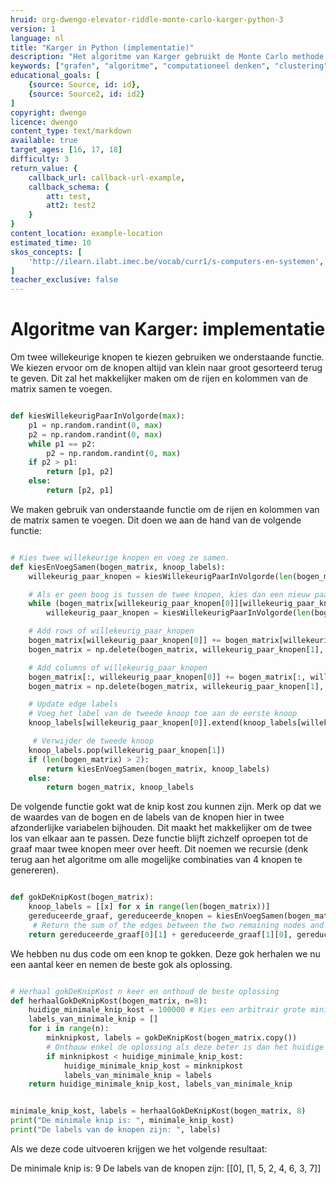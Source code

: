 ```yaml
---
hruid: org-dwengo-elevator-riddle-monte-carlo-karger-python-3
version: 1
language: nl
title: "Karger in Python (implementatie)"
description: "Het algoritme van Karger gebruikt de Monte Carlo methode om tot een oplosing te komen."
keywords: ["grafen", "algoritme", "computationeel denken", "clustering", "datastructuur", "monte carlo", "python", "karger"]
educational_goals: [
    {source: Source, id: id}, 
    {source: Source2, id: id2}
]
copyright: dwengo
licence: dwengo
content_type: text/markdown
available: true
target_ages: [16, 17, 18]
difficulty: 3
return_value: {
    callback_url: callback-url-example,
    callback_schema: {
        att: test,
        att2: test2
    }
}
content_location: example-location
estimated_time: 10
skos_concepts: [
    'http://ilearn.ilabt.imec.be/vocab/curr1/s-computers-en-systemen', 
]
teacher_exclusive: false
---
```


# Algoritme van Karger: implementatie

Om twee willekeurige knopen te kiezen gebruiken we onderstaande functie. We kiezen ervoor om de knopen altijd van klein naar groot gesorteerd terug te geven. Dit zal het makkelijker maken om de rijen en kolommen van de matrix samen te voegen.

```python

def kiesWillekeurigPaarInVolgorde(max):
    p1 = np.random.randint(0, max)
    p2 = np.random.randint(0, max)
    while p1 == p2:
        p2 = np.random.randint(0, max)
    if p2 > p1:
        return [p1, p2]
    else:
        return [p2, p1]

```

We maken gebruik van onderstaande functie om de rijen en kolommen van de matrix samen te voegen. Dit doen we aan de hand van de volgende functie:


```python

# Kies twee willekeurige knopen en voeg ze samen.
def kiesEnVoegSamen(bogen_matrix, knoop_labels):
    willekeurig_paar_knopen = kiesWillekeurigPaarInVolgorde(len(bogen_matrix))

    # Als er geen boog is tussen de twee knopen, kies dan een nieuw paar knopen.
    while (bogen_matrix[willekeurig_paar_knopen[0]][willekeurig_paar_knopen[1]] == 0):
        willekeurig_paar_knopen = kiesWillekeurigPaarInVolgorde(len(bogen_matrix))

    # Add rows of willekeurig_paar_knopen
    bogen_matrix[willekeurig_paar_knopen[0]] += bogen_matrix[willekeurig_paar_knopen[1]]
    bogen_matrix = np.delete(bogen_matrix, willekeurig_paar_knopen[1], axis=0)

    # Add columns of willekeurig_paar_knopen
    bogen_matrix[:, willekeurig_paar_knopen[0]] += bogen_matrix[:, willekeurig_paar_knopen[1]]
    bogen_matrix = np.delete(bogen_matrix, willekeurig_paar_knopen[1], axis=1)

    # Update edge labels
    # Voeg het label van de tweede knoop toe aan de eerste knoop
    knoop_labels[willekeurig_paar_knopen[0]].extend(knoop_labels[willekeurig_paar_knopen[1]])

     # Verwijder de tweede knoop
    knoop_labels.pop(willekeurig_paar_knopen[1])
    if (len(bogen_matrix) > 2):
        return kiesEnVoegSamen(bogen_matrix, knoop_labels)
    else:
        return bogen_matrix, knoop_labels

```

De volgende functie gokt wat de knip kost zou kunnen zijn. Merk op dat we de waardes van de bogen en de labels van de knopen hier in twee afzonderlijke variabelen bijhouden. Dit maakt het makkelijker om de twee los van elkaar aan te passen. 
Deze functie blijft zichzelf oproepen tot de graaf maar twee knopen meer over heeft. Dit noemen we recursie (denk terug aan het algoritme om alle mogelijke combinaties van 4 knopen te genereren).

```python

def gokDeKnipKost(bogen_matrix):
    knoop_labels = [[x] for x in range(len(bogen_matrix))]
    gereduceerde_graaf, gereduceerde_knopen = kiesEnVoegSamen(bogen_matrix, knoop_labels)
     # Return the sum of the edges between the two remaining nodes and the labels of the edges that were contracted
    return gereduceerde_graaf[0][1] + gereduceerde_graaf[1][0], gereduceerde_knopen

```

We hebben nu dus code om een knop te gokken. Deze gok herhalen we nu een aantal keer en nemen de beste gok als oplossing.

```python

# Herhaal gokDeKnipKost n keer en onthoud de beste oplossing
def herhaalGokDeKnipKost(bogen_matrix, n=8):
    huidige_minimale_knip_kost = 100000 # Kies een arbitrair grote minimale kost om mee te starten.
    labels_van_minimale_knip = []
    for i in range(n):
        minknipkost, labels = gokDeKnipKost(bogen_matrix.copy())
        # Onthouw enkel de oplossing als deze beter is dan het huidige minimum.
        if minknipkost < huidige_minimale_knip_kost:
            huidige_minimale_knip_kost = minknipkost
            labels_van_minimale_knip = labels
    return huidige_minimale_knip_kost, labels_van_minimale_knip


minimale_knip_kost, labels = herhaalGokDeKnipKost(bogen_matrix, 8)
print("De minimale knip is: ", minimale_knip_kost)
print("De labels van de knopen zijn: ", labels)

```

Als we deze code uitvoeren krijgen we het volgende resultaat:

De minimale knip is:  9
De labels van de knopen zijn:  [[0], [1, 5, 2, 4, 6, 3, 7]] 



